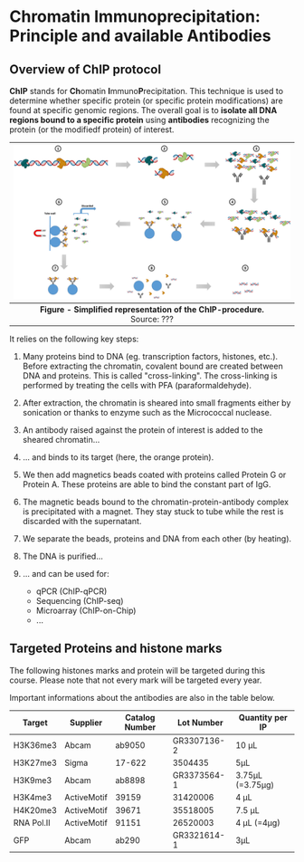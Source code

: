 # Chromatin Immunoprecipitation: Principle and available Antibodies


## Overview of ChIP protocol

**ChIP** stands for **Ch**omatin **I**mmuno**P**recipitation. This technique is used to determine whether specific protein (or specific protein modifications) are found at specific genomic regions. The overall goal is to **isolate all DNA regions bound to a specific protein** using **antibodies** recognizing the protein (or the modifiedf protein) of interest.


| ![ChIP protocol](Pictures/ChIP.png) |
|:--:|
|<b>Figure -  Simplified representation of the ChIP-procedure.</b> <BR> Source: ???|



It relies on the following key steps:

1. Many proteins bind to DNA (eg. transcription factors, histones, etc.). Before extracting the chromatin, covalent bound are created between DNA and proteins. This is called "cross-linking". The cross-linking is performed by treating the cells with PFA (paraformaldehyde).

2. After extraction, the chromatin is sheared into small fragments either by sonication or thanks to enzyme such as the Micrococcal nuclease.

3. An antibody raised against the protein of interest is added to the sheared chromatin...

4. ... and binds to its target (here, the orange protein).

5. We then add magnetics beads coated with proteins called Protein G or Protein A. These proteins are able to bind the constant part of IgG.

6. The magnetic beads bound to the chromatin-protein-antibody complex is precipitated with a magnet. They stay stuck to tube while the rest is discarded with the supernatant.

7. We separate the beads, proteins and DNA from each other (by heating).

8. The DNA is purified...

9. ... and can be used for: 
    - qPCR (ChIP-qPCR)
    - Sequencing (ChIP-seq)
    - Microarray (ChIP-on-Chip)
    - ...



    
## Targeted Proteins and histone marks

The following histones marks and protein will be targeted during this course. Please note that not every mark will be targeted every year.

Important informations about the antibodies are also in the table below.

| Target     | Supplier | Catalog Number | Lot Number   | Quantity per IP |
| ---------- |--------- | -------------- | ----------   | --------------- |
| H3K36me3   | Abcam    | ab9050         | GR3307136-2  | 10 µL           |
| H3K27me3   | Sigma    | 17-622         | 3504435      | 5µL             |
| H3K9me3    | Abcam    | ab8898         | GR3373564-1  | 3.75µL (=3.75µg)|
| H3K4me3    | ActiveMotif | 39159       | 31420006     | 4 µL            |
| H4K20me3   | ActiveMotif | 39671       | 35518005     | 7.5 µL          |
| RNA Pol.II | ActiveMotif | 91151       | 26520003     | 4 µL    (=4µg)  |
| GFP        | Abcam    | ab290          | GR3321614-1  | 3µL             |




